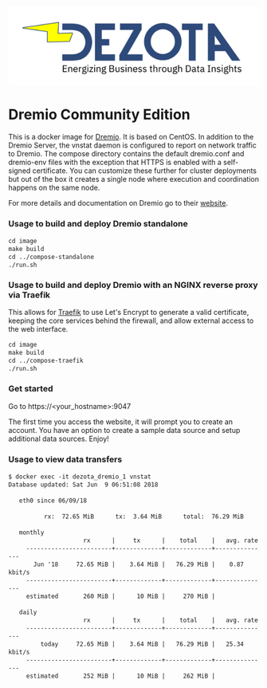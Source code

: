 ![image](https://github.com/Dezota/dockerfiles/raw/master/dezota_logo_sm.png)

# Dremio Community Edition 

This is a docker image for [Dremio](https://github.com/dremio/dremio-oss). 
It is based on CentOS.  In addition to the Dremio Server, the vnstat daemon
is configured to report on network traffic to Dremio.  The compose directory
contains the default dremio.conf and dremio-env files with the exception
that HTTPS is enabled with a self-signed certificate.  You can customize
these further for cluster deployments but out of the box it creates a single
node where execution and coordination happens on the same node.

For more details and documentation on Dremio go to their
[website](https://www.dremio.com/).

### Usage to build and deploy Dremio standalone
```
cd image
make build
cd ../compose-standalone
./run.sh
```

### Usage to build and deploy Dremio with an NGINX reverse proxy via Traefik
This allows for [Traefik](https://traefik.io/) to use Let's Encrypt to generate a valid
certificate, keeping the core services behind the firewall, and allow
external access to the web interface.

```
cd image
make build
cd ../compose-traefik
./run.sh
```

### Get started
Go to https://<your_hostname>:9047

The first time you access the website, it will prompt you to create an account.  You have an
option to create a sample data source and setup additional data sources. 
Enjoy!

### Usage to view data transfers
```
$ docker exec -it dezota_dremio_1 vnstat
Database updated: Sat Jun  9 06:51:08 2018

   eth0 since 06/09/18

          rx:  72.65 MiB      tx:  3.64 MiB      total:  76.29 MiB

   monthly
                     rx      |     tx      |    total    |   avg. rate
     ------------------------+-------------+-------------+---------------
       Jun '18     72.65 MiB |    3.64 MiB |   76.29 MiB |    0.87 kbit/s
     ------------------------+-------------+-------------+---------------
     estimated       260 MiB |      10 MiB |     270 MiB |

   daily
                     rx      |     tx      |    total    |   avg. rate
     ------------------------+-------------+-------------+---------------
         today     72.65 MiB |    3.64 MiB |   76.29 MiB |   25.34 kbit/s
     ------------------------+-------------+-------------+---------------
     estimated       252 MiB |      10 MiB |     262 MiB |
```

